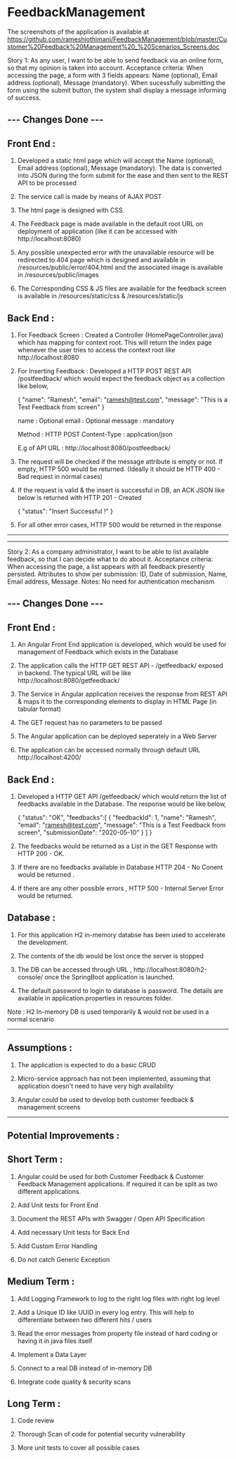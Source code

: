 # FeedbackManagement

The screenshots of the application is available at https://github.com/rameshjothimani/FeedbackManagement/blob/master/Customer%20Feedback%20Management%20_%20Scenarios_Screens.doc

Story 1: As any user, I want to be able to send feedback via an online form, so that my opinion is taken into account.
Acceptance criteria:
When accessing the page, a form with 3 fields appears: Name (optional), Email address (optional), Message
(mandatory).
When sucessfully submitting the form using the submit button, the system shall display a message informing of success.



--- Changes Done ---
--------------

Front End :
-----------

1. Developed a static html page which will accept the Name (optional), Email address (optional), Message (mandatory). 
   The data is converted into JSON during the form submit for the ease and then sent to the REST API to be processed

2. The service call is made by means of AJAX POST

3. The html page is designed with CSS. 

4. The Feedback page is made available in the default root URL on deployment of application (like it can be accessed with http://localhost:8080)

5. Any possible unexpected error with the unavailable resource will be redirected to 404 page which is designed and available in /resources/public/error/404.html
   and the associated image is available in /resources/public/images

6. The Corresponding CSS & JS files are available for the feedback screen is available in /resources/static/css & /resources/static/js


Back End :
----------

1. For Feedback Screen : Created a Controller (HomePageController.java) which has mapping for context root. This will return the index page whenever the user 
   tries to access the context root like http://localhost:8080

2. For Inserting Feedback : Developed a HTTP POST REST API /postfeedback/ which would expect the feedback object as a collection like below,

   {
    "name": "Ramesh",
    "email": "ramesh@test.com",
    "message": "This is a Test Feedback from screen"
   }


   name : Optional
   email : Optional
   message : mandatory

   Method : HTTP POST
   Content-Type : application/json

   E.g of API URL : http://localhost:8080/postfeedback/

3. The request will be checked if the message attribute is empty or not. If empty, HTTP 500 would be returned. (Ideally it should be HTTP
   400 - Bad request in normal cases)
   
4. If the request is valid & the insert is successful in DB, an ACK JSON like below is returned with HTTP 201 - Created 

    {
     "status": "Insert Successful !"
    }


5. For all other error cases, HTTP 500 would be returned in the response

_______________________________________________________________________________________________________________________________________
_______________________________________________________________________________________________________________________________________

Story 2: As a company administrator, I want to be able to list available feedback, so that I can decide what to do about it.
Acceptance criteria:
When accessing the page, a list appears with all feedback presently persisted. Attributes to show per submission: ID,
Date of submission, Name, Email address, Message.
Notes:
No need for authentication mechanism

--- Changes Done ---
--------------

Front End :
-----------

1. An Angular Front End application is developed, which would be used for management of Feedback which exists in the Database

2. The application calls the HTTP GET REST API - /getfeedback/ exposed in backend. The typical URL will be like        http://localhost:8080/getfeedback/

3. The Service in Angular application receives the response from REST API & maps it to the corresponding elements to display in HTML Page (in tabular format)

4. The GET request has no parameters to be passed

5. The Angular application can be deployed seperately in a Web Server

6. The application can be accessed normally through default URL http://localhost:4200/

Back End :
----------

1. Developed a HTTP GET API /getfeedback/ which would return the list of feedbacks available in the Database. The response would be like below,

    {
     "status": "OK",
     "feedbacks":[
        {
         "feedbackId": 1,
         "name": "Ramesh",
         "email": "ramesh@test.com",
         "message": "This is a Test Feedback from screen",
         "submissionDate": "2020-05-10"
       }
      ]
    }
    
2. The feedbacks would be returned as a List in the GET Response with HTTP 200 - OK.

3. If there are no feedbacks available in Database HTTP 204 - No Conent would be returned .

4. If there are any other possible errors , HTTP 500 - Internal Server Error would be returned.



Database :
----------

1. For this application H2 in-memory databse has been used to accelerate the development.

2. The contents of the db would be lost once the server is stopped

3. The DB can be accessed through URL , http://localhost:8080/h2-console/ once the SpringBoot application is launched.

4. The default password to login to database is password. The details are available in application.properties in resources folder.

Note : H2 In-memory DB is used temporarily & would not be used in a normal scenario


_______________________________________________________________________________________________________________________________________


Assumptions :
------------

1. The application is expected to do a basic CRUD

2. Micro-service approach has not been implemented, assuming that application doesn't need to have very high availability

3. Angular could be used to develop both customer feedback & management screens


_______________________________________________________________________________________________________________________________________

Potential Improvements :
------------------------

Short Term :
------------

1. Angular could be used for both Customer Feedback & Customer Feedback Management applications. If required it can be split as two different applications.

2. Add Unit tests for Front End

3. Document the REST APIs with Swagger / Open API Specification

4. Add necessary Unit tests for Back End

5. Add Custom Error Handling

6. Do not catch Generic Exception


Medium Term :
------------

1. Add Logging Framework to log to the right log files with right log level

2. Add a Unique ID like UUID in every log entry. This will help to differentiate between two different hits / users

3. Read the error messages from property file instead of hard coding or having it in java files itself

4. Implement a Data Layer

5. Connect to a real DB instead of in-memory DB

6. Integrate code quality & security scans



Long Term :
------------

1. Code review

2. Thorough Scan of code for potential security vulnerability

3. More unit tests to cover all possible cases

